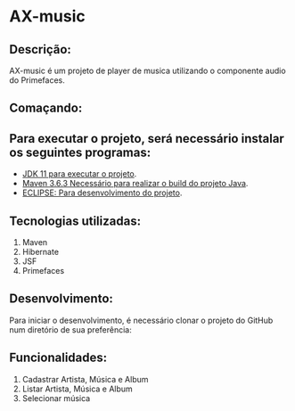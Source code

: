 # AX-music

## Descrição:
AX-music é um projeto de player de musica utilizando o componente audio do Primefaces.

## Comaçando:

## Para executar o projeto, será necessário instalar os seguintes programas:

* [JDK 11 para executar o projeto](https://link-url-here.org).
* [Maven 3.6.3 Necessário para realizar o build do projeto Java](https://maven.apache.org/).
* [ECLIPSE: Para desenvolvimento do projeto](https://www.eclipse.org/downloads/).

## Tecnologias utilizadas:
1. Maven
1. Hibernate
1. JSF
1. Primefaces 

## Desenvolvimento:

Para iniciar o desenvolvimento, é necessário clonar o projeto do GitHub num diretório de sua preferência:

## Funcionalidades:
1. Cadastrar Artista, Música e Album
2. Listar Artista, Música e Album
3. Selecionar música
